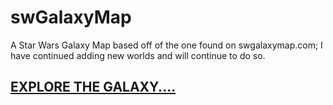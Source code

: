 # swGalaxyMap
A Star Wars Galaxy Map based off of the one found on swgalaxymap.com; I have continued adding new worlds and will continue to do so.
## [EXPLORE THE GALAXY....](https://devinpf.github.io/swGalaxyMap/)

